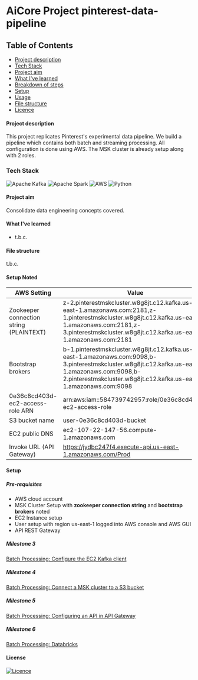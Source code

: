 # AiCore Project pinterest-data-pipeline


## Table of Contents
* [Project description](#project-description)
* [Tech Stack](#tech-stack)
* [Project aim](#project-aim)
* [What I've learned](#what-ive-learned)
* [Breakdown of steps](#breakdown-of-steps)
* [Setup](#setup)
* [Usage](#usage)
* [File structure](#file-structure)
* [Licence](#license)

#### Project description
This project replicates Pinterest's experimental data pipeline. We build a pipeline which contains both batch and streaming processing.
All configuration is done using AWS. The MSK cluster is already setup along with 2 roles.

### Tech Stack
![Apache Kafka](https://img.shields.io/badge/Apache%20Kafka-000?style=for-the-badge&logo=apachekafka)
![Apache Spark](https://img.shields.io/badge/Apache%20Spark-FDEE21?style=flat-square&logo=apachespark&logoColor=black)
![AWS](https://img.shields.io/badge/AWS-%23FF9900.svg?style=for-the-badge&logo=amazon-aws&logoColor=white)
![Python](https://img.shields.io/badge/python-3670A0?style=for-the-badge&logo=python&logoColor=ffdd54)


#### Project aim
Consolidate data engineering concepts covered. 

#### What I've learned
  - t.b.c.

#### File structure
t.b.c.

#### Setup Noted
| AWS Setting                             | Value                                                                                                                                                                                                             |
|-----------------------------------------|-------------------------------------------------------------------------------------------------------------------------------------------------------------------------------------------------------------------|
| Zookeeper connection string (PLAINTEXT) | z-2.pinterestmskcluster.w8g8jt.c12.kafka.us-east-1.amazonaws.com:2181,z-1.pinterestmskcluster.w8g8jt.c12.kafka.us-east-1.amazonaws.com:2181,z-3.pinterestmskcluster.w8g8jt.c12.kafka.us-east-1.amazonaws.com:2181 |
| Bootstrap brokers                       | b-1.pinterestmskcluster.w8g8jt.c12.kafka.us-east-1.amazonaws.com:9098,b-3.pinterestmskcluster.w8g8jt.c12.kafka.us-east-1.amazonaws.com:9098,b-2.pinterestmskcluster.w8g8jt.c12.kafka.us-east-1.amazonaws.com:9098 |
| 0e36c8cd403d-ec2-access-role ARN        | arn:aws:iam::584739742957:role/0e36c8cd403d-ec2-access-role                                                                                                                                                       |
| S3 bucket name                          | user-0e36c8cd403d-bucket                                                                                                                                                                                          |
| EC2 public DNS                          | ec2-107-22-147-56.compute-1.amazonaws.com                                                                                                                                                                         |
| Invoke URL (API Gateway)                | https://jydbc247f4.execute-api.us-east-1.amazonaws.com/Prod                                                                                                                                                       |


#### Setup
##### Pre-requisites
  - AWS cloud account
  - MSK Cluster Setup with **zookeeper connection string** and **bootstrap brokers** noted
  - EC2 Instance setup  
  - User setup with region us-east-1 logged into AWS console and AWS GUI
  - API REST Gateway

##### Milestone 3 
[Batch Processing: Configure the EC2 Kafka client](setup%2Fmilestone3.md)

##### Milestone 4
[Batch Processing: Connect a MSK cluster to a S3 bucket](setup%2Fmilestone4.md)

##### Milestone 5
[Batch Processing: Configuring an API in API Gateway](setup%2Fmilestone5.md)

##### Milestone 6
[Batch Processing: Databricks](setup%2Fmilestone6.md)

#### License

[![Licence](https://img.shields.io/github/license/Ileriayo/markdown-badges?style=for-the-badge)](./LICENSE)
